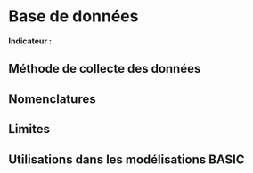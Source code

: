 # Base de données

**Indicateur :**

## Méthode de collecte des données

## Nomenclatures

## Limites

## Utilisations dans les modélisations BASIC